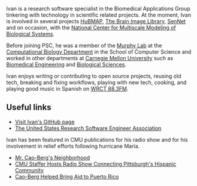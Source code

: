 Ivan is a research software specialist in the Biomedical Applications Group tinkering with technology in scientific related projects. At the moment, Ivan is involved in several projects [HuBMAP](https://commonfund.nih.gov/hubmap), [The Brain Image Library](https://www.brainimagelibrary.org/), [SenNet](https://sennetconsortium.org/) and on occasion, with the [National Center for Multiscale Modeling of Biological Systems](https://mmbios.pitt.edu/).

Before joining PSC, he was a member of the [Murphy Lab](http://murphylab.web.cmu.edu) at the [Computational Biology Department](http://www.cbd.cmu.edu) in the School of Computer Science and worked in other departments at [Carnegie Mellon University](http://www.cmu.edu) such as [Biomedical Engineering](https://www.cmu.edu/bme/) and [Biological Sciences](https://www.cmu.edu/bio/).

Ivan enjoys writing or contributing to open source projects, reusing
old tech, breaking and fixing workflows, playing with new tech,
cooking, and playing good music in Spanish on [WRCT
88.3FM](http://www.wrct.org).

## Useful links
* [Visit Ivan's GitHub page](https://github.com/icaoberg/)
* [The United States Research Software Engineer Association](https://us-rse.org/)

Ivan has been featured in CMU publications for his radio show and for his involvement in relief efforts following hurricane Mar&iacute;a.
* [Mr. Cao-Berg's Neighborhood](https://www.cmu.edu/mcs/news-events/2021/1013_barrio-latino-radio.html)
* [CMU Staffer Hosts Radio Show Connecting Pittsburgh's Hispanic Community](https://www.cmu.edu/piper/news/archives/2021/october/october-14-briefs.html)
* [Cao-Berg Helped Bring Aid to Puerto Rico](https://www.cmu.edu/piper/news/archives/2018/february/ivan-cao-berg.html)


